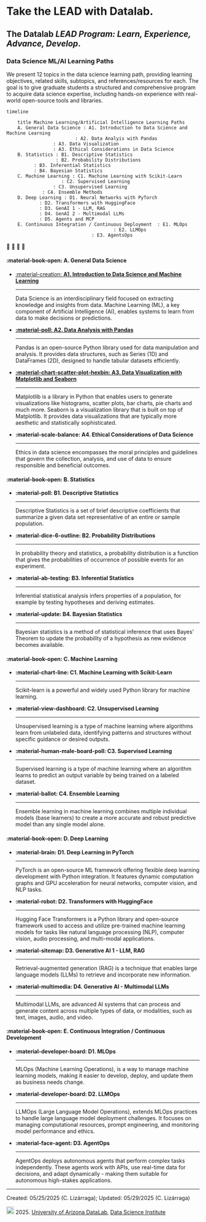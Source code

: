 # Take the LEAD with Datalab.

## The Datalab _LEAD Program: Learn, Experience, Advance, Develop_.

### Data Science ML/AI Learning Paths

We present 12 topics in the data science learning path, providing learning objectives, related skills, subtopics, and references/resources for each. The goal is to give graduate students a structured and comprehensive program to acquire data science expertise, including hands-on experience with real-world open-source tools and libraries.


```mermaid
timeline

    title Machine Learning/Artificial Intelligence Learning Paths
    A. General Data Science : A1. Introduction to Data Science and Machine Learning
    	    	 	     : A2. Data Analyis with Pandas
			     : A3. Data Visualization
			     : A3. Ethical Considerations in Data Science
    B. Statistics : B1. Descriptive Statistics
                  : B2. Probability Distributions
		  : B3. Inferential Statistics
		  : B4. Bayesian Statistics
    C. Machine Learning : C1. Machine Learning with Scikit-Learn
       	       		: C2. Supervised Learning
	        	 : C3. Unsupervised Learning
			 : C4. Ensemble Methods
    D. Deep Learning : D1. Neural Networks with PyTorch
		    : D2. Transformers with HuggingFace
		    : D3. GenAI 1 - LLM, RAG
		    : D4. GenAI 2 - Multimodal LLMs
		    : D5. Agents and MCP
    E. Continuous Integration / Continuous Deployment  : E1. MLOps
       		  	      		   	       : E2. LLMOps
						       : E3. AgentsOps
```

:construction: :construction: :construction: :construction: 


#### :material-book-open: A. General Data Science

<!--
[**A1: Introduction to Data Science and Machine Learning**](mlpaths/A1_Intro_to_DataScience_and_ML.md)
-->

<div class="grid cards" markdown>

-   [:material-creation: **A1. Introduction to Data Science and Machine Learning**](mlpaths/A1_Intro_to_DataScience_and_ML.md)

    ---

    <p>Data Science is an interdisciplinary field focused on extracting knowledge and insights from data. Machine Learning (ML), a key component of Artificial Intelligence (AI), enables systems to learn from data to make decisions or predictions.</p>


-   [<b>:material-poll: A2. Data Analysis with Pandas</b>](mlpaths/A2_Python_for_DataScience.md)

    ---

    <p>Pandas is an open-source Python library used for data manipulation and analysis. It provides data structures, such as Series (1D) and DataFrames (2D), designed to handle tabular datasets efficiently. 


-   [<b>:material-chart-scatter-plot-hexbin: A3. Data Visualization with Matplotlib and Seaborn</b>](mlpaths/A2_Python_for_DataScience.md)

    ---

    <p>Matplotlib is a library in Python that enables users to generate visualizations like histograms, scatter plots, bar charts, pie charts and much more. Seaborn is a visualization library that is built on top of Matplotlib. It provides data visualizations that are typically more aesthetic and statistically sophisticated.
 

-   <b>:material-scale-balance: A4. Ethical Considerations of Data Science</b>

    ---

    <p>Ethics in data science encompasses the moral principles and guidelines that govern the collection, analysis, and use of data to ensure responsible and beneficial outcomes. 

</div>

####  :material-book-open: B. Statistics

<div class="grid cards" markdown>

-   <b> :material-poll: B1. Descriptive Statistics</b>

    ---

    <p>Descriptive Statistics is a set of brief descriptive coefficients that summarize a given data set representative of an entire or sample population.

-   <b> :material-dice-6-outline: B2. Probability Distributions</b>

    ---

    <p>In probability theory and statistics, a probability distribution is a function that gives the probabilities of occurrence of possible events for an experiment.

-   <b> :material-ab-testing: B3. Inferential Statistics</b>

    ---

    <p>Inferential statistical analysis infers properties of a population, for example by testing hypotheses and deriving estimates.

-   <b> :material-update: B4. Bayesian Statistics</b>

    ---

    <p>Bayesian statistics is a method of statistical inference that uses Bayes' Theorem to update the probability of a hypothesis as new evidence becomes available. 


</div>


####  :material-book-open: C. Machine Learning

<div class="grid cards" markdown>

-   <b> :material-chart-line: C1. Machine Learning with Scikit-Learn</b>

    ---

    <p>Scikit-learn is a powerful and widely used Python library for machine learning. 

-   <b> :material-view-dashboard: C2. Unsupervised Learning</b>

    ---

    <p>Unsupervised learning is a type of machine learning where algorithms learn from unlabeled data, identifying patterns and structures without specific guidance or desired outputs.

-   <b> :material-human-male-board-poll: C3. Supervised Learning</b>

    ---

    <p>Supervised learning is a type of machine learning where an algorithm learns to predict an output variable by being trained on a labeled dataset. 

-   <b> :material-ballot: C4. Ensemble Learning</b>

    ---

    <p>Ensemble learning in machine learning combines multiple individual models (base learners) to create a more accurate and robust predictive model than any single model alone. 




</div>

####  :material-book-open: D. Deep Learning

<div class="grid cards" markdown>

-   <b>  :material-brain: D1. Deep Learning in PyTorch </b>

    ---

    <p>PyTorch is an open-source ML framework offering flexible deep learning development with Python integration. It features dynamic computation graphs and GPU acceleration for neural networks, computer vision, and NLP tasks.
    

-   <b> :material-robot: D2. Transformers with HuggingFace</b>

    ---

    <p>Hugging Face Transformers is a Python library and open-source framework used to access and utilize pre-trained machine learning models for tasks like natural language processing (NLP), computer vision, audio processing, and multi-modal applications. 


-   <b> :material-sitemap:  D3. Generative AI 1 - LLM, RAG</b>

    ---

    <p>Retrieval-augmented generation (RAG) is a technique that enables large language models (LLMs) to retrieve and incorporate new information. 


-   <b> :material-multimedia: D4. Generative AI - Multimodal LLMs </b>

    ---

    <p>Multimodal LLMs, are advanced AI systems that can process and generate content across multiple types of data, or modalities, such as text, images, audio, and video. 


</div>

####  :material-book-open: E. Continuous Integration / Continuous Development

<div class="grid cards" markdown>

-   <b> :material-developer-board: D1. MLOps</b>

    ---

    <p>MLOps (Machine Learning Operations), is a way to manage machine learning models, making it easier to develop, deploy, and update them as business needs change.

-   <b> :material-developer-board: D2. LLMOps</b>

    ---

    <p> LLMOps (Large Language Model Operations), extends MLOps practices to handle large language model deployment challenges. It focuses on managing computational resources, prompt engineering, and monitoring model performance and ethics.


-   <b> :material-face-agent: D3. AgentOps</b>

    ---

    <p>AgentOps deploys autonomous agents that perform complex tasks independently. These agents work with APIs, use real-time data for decisions, and adapt dynamically - making them suitable for autonomous high-stakes applications.


</div>


***

Created: 05/25/2025 (C. Lizárraga); Updated: 05/29/2025 (C. Lizárraga)


<img src="https://upload.wikimedia.org/wikipedia/commons/thumb/a/a3/Cc.logo.circle.svg/64px-Cc.logo.circle.svg.png" width=20> 2025. [University of Arizona DataLab](https://datascience.arizona.edu/education/uarizona-data-lab), [Data Science Institute](https://datascience.arizona.edu/)




